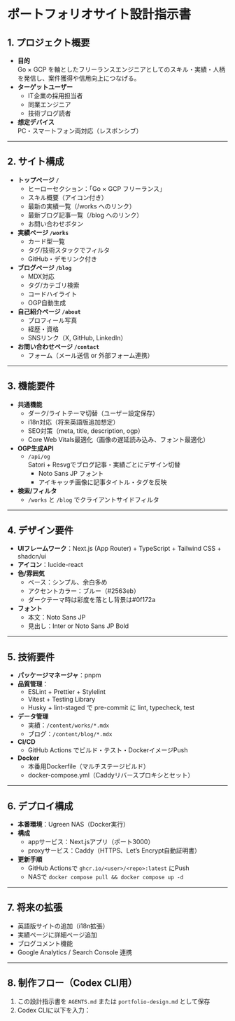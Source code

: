 # ポートフォリオサイト設計指示書

## 1. プロジェクト概要
- **目的**  
  Go × GCP を軸としたフリーランスエンジニアとしてのスキル・実績・人柄を発信し、案件獲得や信用向上につなげる。
- **ターゲットユーザー**  
  - IT企業の採用担当者
  - 同業エンジニア
  - 技術ブログ読者
- **想定デバイス**  
  PC・スマートフォン両対応（レスポンシブ）

---

## 2. サイト構成
- **トップページ `/`**
  - ヒーローセクション：「Go × GCP フリーランス」
  - スキル概要（アイコン付き）
  - 最新の実績一覧（/works へのリンク）
  - 最新ブログ記事一覧（/blog へのリンク）
  - お問い合わせボタン
- **実績ページ `/works`**
  - カード型一覧
  - タグ/技術スタックでフィルタ
  - GitHub・デモリンク付き
- **ブログページ `/blog`**
  - MDX対応
  - タグ/カテゴリ検索
  - コードハイライト
  - OGP自動生成
- **自己紹介ページ `/about`**
  - プロフィール写真
  - 経歴・資格
  - SNSリンク（X, GitHub, LinkedIn）
- **お問い合わせページ `/contact`**
  - フォーム（メール送信 or 外部フォーム連携）

---

## 3. 機能要件
- **共通機能**
  - ダーク/ライトテーマ切替（ユーザー設定保存）
  - i18n対応（将来英語版追加想定）
  - SEO対策（meta, title, description, ogp）
  - Core Web Vitals最適化（画像の遅延読み込み、フォント最適化）
- **OGP生成API**
  - `/api/og`  
    Satori + Resvgでブログ記事・実績ごとにデザイン切替
    - Noto Sans JP フォント
    - アイキャッチ画像に記事タイトル・タグを反映
- **検索/フィルタ**
  - `/works` と `/blog` でクライアントサイドフィルタ

---

## 4. デザイン要件
- **UIフレームワーク**：Next.js (App Router) + TypeScript + Tailwind CSS + shadcn/ui
- **アイコン**：lucide-react
- **色/雰囲気**
  - ベース：シンプル、余白多め
  - アクセントカラー：ブルー（#2563eb）
  - ダークテーマ時は彩度を落とし背景は#0f172a
- **フォント**
  - 本文：Noto Sans JP
  - 見出し：Inter or Noto Sans JP Bold

---

## 5. 技術要件
- **パッケージマネージャ**：pnpm
- **品質管理**：
  - ESLint + Prettier + Stylelint
  - Vitest + Testing Library
  - Husky + lint-staged で pre-commit に lint, typecheck, test
- **データ管理**
  - 実績：`/content/works/*.mdx`
  - ブログ：`/content/blog/*.mdx`
- **CI/CD**
  - GitHub Actions でビルド・テスト・DockerイメージPush
- **Docker**
  - 本番用Dockerfile（マルチステージビルド）
  - docker-compose.yml（Caddyリバースプロキシとセット）

---

## 6. デプロイ構成
- **本番環境**：Ugreen NAS（Docker実行）
- **構成**
  - appサービス：Next.jsアプリ（ポート3000）
  - proxyサービス：Caddy（HTTPS、Let’s Encrypt自動証明書）
- **更新手順**
  - GitHub Actionsで `ghcr.io/<user>/<repo>:latest` にPush
  - NASで `docker compose pull && docker compose up -d`

---

## 7. 将来の拡張
- 英語版サイトの追加（i18n拡張）
- 実績ページに詳細ページ追加
- ブログコメント機能
- Google Analytics / Search Console 連携

---

## 8. 制作フロー（Codex CLI用）
1. この設計指示書を `AGENTS.md` または `portfolio-design.md` として保存
2. Codex CLIに以下を入力：

